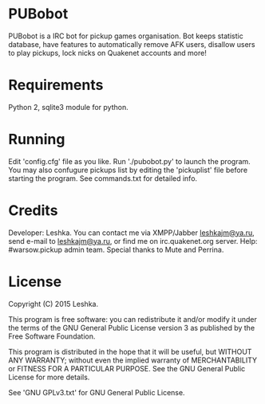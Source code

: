 # PUBobot
PUBobot is a IRC bot for pickup games organisation.
Bot keeps statistic database, have features to automatically remove AFK users, disallow users to play pickups, lock nicks on Quakenet accounts and more!

# Requirements
Python 2, sqlite3 module for python.

# Running
Edit 'config.cfg' file as you like.
Run './pubobot.py' to launch the program.
You may also confugure pickups list by editing the 'pickuplist' file before starting the program.
See commands.txt for detailed info.

# Credits
Developer: Leshka. You can contact me via XMPP/Jabber leshkajm@ya.ru, send e-mail to leshkajm@ya.ru, or find me on irc.quakenet.org server.
Help: #warsow.pickup admin team.
Special thanks to Mute and Perrina.

# License
Copyright (C) 2015 Leshka.

This program is free software: you can redistribute it and/or modify
it under the terms of the GNU General Public License version 3 as published by
the Free Software Foundation.

This program is distributed in the hope that it will be useful,
but WITHOUT ANY WARRANTY; without even the implied warranty of
MERCHANTABILITY or FITNESS FOR A PARTICULAR PURPOSE.  See the
GNU General Public License for more details.

See 'GNU GPLv3.txt' for GNU General Public License.
